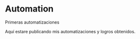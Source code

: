 # Automation
Primeras automatizaciones

Aquí estare publicando mis automatizaciones y logros obtenidos.
